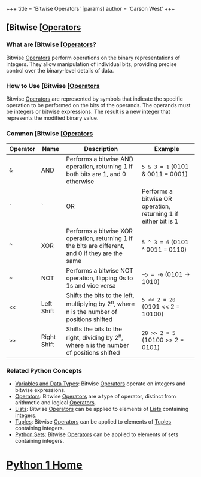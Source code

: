 +++
 title = 'Bitwise Operators'
[params]
	author = 'Carson West'
+++
## [Bitwise [[Operators](./../bitwise-[[operators/)

### What are [Bitwise [[Operators](./../bitwise-[[operators/)?
Bitwise [Operators](./../operators/) perform operations on the binary representations of integers. They allow manipulation of individual bits, providing precise control over the binary-level details of data.

### How to Use [Bitwise [[Operators](./../bitwise-[[operators/)
Bitwise [Operators](./../operators/) are represented by symbols that indicate the specific operation to be performed on the bits of the operands. The operands must be integers or bitwise expressions. The result is a new integer that represents the modified binary value.

### Common [Bitwise [[Operators](./../bitwise-[[operators/)

| Operator | Name | Description | Example |
|---|---|---|---|
| `&` | AND | Performs a bitwise AND operation, returning 1 if both bits are 1, and 0 otherwise | `5 & 3 = 1` (0101 & 0011 = 0001) |
| `|` | OR | Performs a bitwise OR operation, returning 1 if either bit is 1 | `5 | 3 = 7` (0101 | 0011 = 0111) |
| `^` | XOR | Performs a bitwise XOR operation, returning 1 if the bits are different, and 0 if they are the same | `5 ^ 3 = 6` (0101 ^ 0011 = 0110) |
| `~` | NOT | Performs a bitwise NOT operation, flipping 0s to 1s and vice versa | `~5 = -6` (0101 -> 1010) |
| `<<` | Left Shift | Shifts the bits to the left, multiplying by 2<sup>n</sup>, where n is the number of positions shifted | `5 << 2 = 20` (0101 << 2 = 10100) |
| `>>` | Right Shift | Shifts the bits to the right, dividing by 2<sup>n</sup>, where n is the number of positions shifted | `20 >> 2 = 5` (10100 >> 2 = 0101) |

### Related Python Concepts

- [Variables and Data Types](./../variables-and-data-types/): Bitwise [Operators](./../operators/) operate on integers and bitwise expressions.
- [Operators](./../operators/): Bitwise [Operators](./../operators/) are a type of operator, distinct from arithmetic and logical [Operators](./../operators/).
- [Lists](./../lists/): Bitwise [Operators](./../operators/) can be applied to elements of [Lists](./../lists/) containing integers.
- [Tuples](./../tuples/): Bitwise [Operators](./../operators/) can be applied to elements of [Tuples](./../tuples/) containing integers.
- [Python Sets](./../python-sets/): Bitwise [Operators](./../operators/) can be applied to elements of sets containing integers.
# [Python 1 Home](./../python-1-home/)